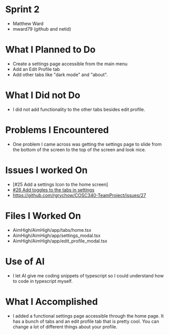 # Sprint 2
  - Matthew Ward
  - mward79 (github and netid)
# What I Planned to Do
  - Create a settings page accessible from the main menu
  - Add an Edit Profile tab
  - Add other tabs like "dark mode" and "about".
# What I Did not Do
  - I did not add functionality to the other tabs besides edit profile.
# Problems I Encountered
  - One problem I came across was getting the settings page to slide from the bottom of the screen to the top of the screen and look nice.
# Issues I worked On
  - [#25 Add a settings Icon to the home screen]
  - [#26 Add toggles to the tabs in settings](https://github.com/rgrychow/COSC340-TeamProject/issues/26)
  - https://github.com/rgrychow/COSC340-TeamProject/issues/27
# Files I Worked On
  - AimHigh/AimHigh/app/tabs/home.tsx
  - AimHigh/AimHigh/app/settings_modal.tsx
  - AimHigh/AimHigh/app/edit_profile_modal.tsx
# Use of AI
  - I let AI give me coding snippets of typescript so I could understand how to code in typescript myself.
# What I Accomplished
  - I added a functional settings page accessible through the home page. It has a bunch of tabs and an edit profile tab that is pretty cool. You can change a lot of different things about your profile.
